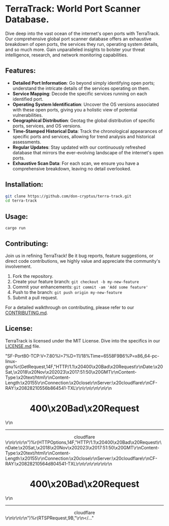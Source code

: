 # TerraTrack: World Port Scanner Database.

<!-- ![TerraTrack Logo](https://path-to-your-logo-if-you-have-one.png) -->

Dive deep into the vast ocean of the internet's open ports with TerraTrack. Our comprehensive global port scanner database offers an exhaustive breakdown of open ports, the services they run, operating system details, and so much more. Gain unparalleled insights to bolster your threat intelligence, research, and network monitoring capabilities.

## Features:

- **Detailed Port Information**: Go beyond simply identifying open ports; understand the intricate details of the services operating on them.
- **Service Mapping**: Decode the specific services running on each identified port.
- **Operating System Identification**: Uncover the OS versions associated with these open ports, giving you a holistic view of potential vulnerabilities.
- **Geographical Distribution**: Geotag the global distribution of specific ports, services, and OS versions.
- **Time-Stamped Historical Data**: Track the chronological appearances of specific ports and services, allowing for trend analysis and historical assessments.
- **Regular Updates**: Stay updated with our continuously refreshed database that mirrors the ever-evolving landscape of the internet's open ports.
- **Exhaustive Scan Data**: For each scan, we ensure you have a comprehensive breakdown, leaving no detail overlooked.

## Installation:

```bash
git clone https://github.com/don-cryptus/terra-track.git
cd terra-track
```

## Usage:

```
cargo run
```

## Contributing:

Join us in refining TerraTrack! Be it bug reports, feature suggestions, or direct code contributions, we highly value and appreciate the community's involvement.

1. Fork the repository.
2. Create your feature branch: `git checkout -b my-new-feature`
3. Commit your enhancements: `git commit -am 'Add some feature'`
4. Push to the branch: `git push origin my-new-feature`
5. Submit a pull request.

For a detailed walkthrough on contributing, please refer to our [CONTRIBUTING.md](https://github.com/don-cryptus/terra-track/CONTRIBUTING.md).

## License:

TerraTrack is licensed under the MIT License. Dive into the specifics in our [LICENSE.md](https://github.com/don-cryptus/terra-track/LICENSE.md) file.


"SF-Port80-TCP:V=7.80%I=7%D=11/18%Time=6558F9B6%P=x86_64-pc-linux-gnu%r(GetRequest,14F,"HTTP/1\.1\x20400\x20Bad\x20Request\r\nDate:\x20Sat,\x2018\x20Nov\x202023\x2017:51:50\x20GMT\r\nContent-Type:\x20text/html\r\nContent-Length:\x20155\r\nConnection:\x20close\r\nServer:\x20cloudflare\r\nCF-RAY:\x20828210556b864541-TXL\r\n\r\n<html>\r\n<head><title>400\x20Bad\x20Request</title></head>\r\n<body>\r\n<center><h1>400\x20Bad\x20Request</h1></center>\r\n<hr><center>cloudflare</center>\r\n</body>\r\n</html>\r\n")%r(HTTPOptions,14F,"HTTP/1\.1\x20400\x20Bad\x20Request\r\nDate:\x20Sat,\x2018\x20Nov\x202023\x2017:51:50\x20GMT\r\nContent-Type:\x20text/html\r\nContent-Length:\x20155\r\nConnection:\x20close\r\nServer:\x20cloudflare\r\nCF-RAY:\x20828210564d804541-TXL\r\n\r\n<html>\r\n<head><title>400\x20Bad\x20Request</title></head>\r\n<body>\r\n<center><h1>400\x20Bad\x20Request</h1></center>\r\n<hr><center>cloudflare</center>\r\n</body>\r\n</html>\r\n")%r(RTSPRequest,9B,"<html>\r\n<head><title>400\x20Bad\x20Request</title></..."